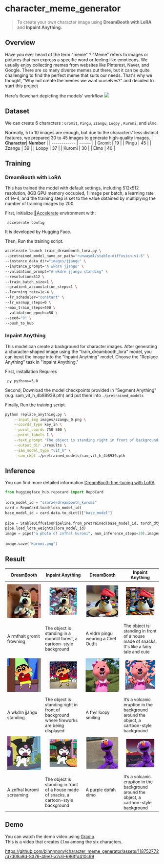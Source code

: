 # character_meme_generator
> To create your own character image using **DreamBooth with LoRA** and **Inpaint Anything**.

## Overview
Have you ever heard of the term "meme" ? "Meme" refers to images or pictures that can express a specific word or feeling like emoticons. We usually enjoy collecting memes from websites like Pinterest, Naver, and Google. There are so many diverse memes out there, but it can be quite challenging to find the perfect meme that suits our needs. That's why we thought, "Why not create the memes we want ourselves?" and decided to start this project


Here's flowchart depicting the models' workflow
<img src="./images/meme_architecture.png">
## Dataset
We can create 6 characters :
`Gromit`, `Pingu`, `Zzangu`, `Loopy` , `Kuromi`, and `Elmo`.

Normally, 5 to 10 images are enough, but due to the characters' less distinct features, we prepared 30 to 45 images to generate high-quality images.
| **Character**| **Number** |
| ------------ | ------ | 
| Gromit       | 19     |
| Pingu        | 45     | 
| Zzangu       | 39     |
| Loopy        | 37     |
| Kuromi       | 30     |
| Elmo         | 40     |



## Training
### DreamBooth with LoRA
This has trained the model with default settings, including 512x512 resolution, 8GB GPU memory occupied, 1 image per batch, a learning rate of 1e-4, and the training step is set to the value obtained by multiplying the number of training images by 200.

First, Initialize [🤗Accelerate](https://huggingface.co/docs/accelerate/index) environment with:
 ```
  accelerate config
 ```
 It is developed by Hugging Face.

 Then, Run the training script. 

 ```bash
accelerate launch train_dreambooth_lora.py \
--pretrained_model_name_or_path="runwayml/stable-diffusion-v1-5" \
--instance_data_dir="images/jjangu" \
--instance_prompt="A wkdrn jjangu" \
--validation_prompt="A wkdrn jjangu standing" \
--resolution=512 \
--train_batch_size=1 \
--gradient_accumulation_steps=1 \
--learning_rate=1e-4 \
--lr_scheduler="constant" \
--lr_warmup_steps=0 \
--max_train_steps=400 \
--validation_epochs=50 \
--seed="0" \
--push_to_hub
```
### Inpaint Anything
This model can create a background for character images. After generating a character-shaped image using the "train_dreambooth_lora" model, you can input the image into the "Inpaint Anything" model. Choose the "Replace Anything" task in "Inpaint Anything."

First, installation Requires 
 ```
  py python>=3.8
 ```
Second, Download the model checkpoints provided in "Segment Anything"
(e.g. sam_vit_h_4b88939.pth) and put them into ```./pretrained_models ```

Finally, Run the training script. 
```bash
python replace_anything.py \
    --input_img images/zzangu_0.png \
    --coords_type key_in \
    --point_coords 750 500 \
    --point_labels 1 \
    --text_prompt "The object is standing right in front of background where fireworks are being displayed" \
    --output_dir ./results \
    --sam_model_type "vit_h" \
    --sam_ckpt ./pretrained_models/sam_vit_h_4b8939.pth
```


## Inference
You can find more detailed information [DreamBooth fine-tuning with LoRA](https://huggingface.co/docs/peft/task_guides/dreambooth_lora)

```python
from huggingface_hub.repocard import RepoCard

lora_model_id = "ssarae/dreambooth_kuromi"
card = RepoCard.load(lora_model_id)
base_model_id = card.data.to_dict()["base_model"]

pipe = StableDiffusionPipeline.from_pretrained(base_model_id, torch_dtype=torch.float16).to("cuda")
pipe.load_lora_weights(lora_model_id)
image = pipe("a photo of znfhal kuromi", num_inference_steps=20).images[0]

image.save('Kuromi.png")
```
## Result
| DreamBooth                               | Inpaint Anything                                                                        | DreamBooth                              | Inpaint Anything                                                                           |
| ---------------------------------------- | --------------------------------------------------------------------------------------- | --------------------------------------- | ------------------------------------------------------------------------------------------ |
| <img src="./images/results/gromit0.png" >| <p align="center"><img src="./images/results/gromit1.png" width="75%" height="75%"></p> | <img src="./images/results/pingu0.png"> | <p align="center"><img src="./images/results/pingu1.png" width="90%" height="90%"></p>     |
| A rmfhalt gromit frowning                | The object is standing in a moonlit forest, a cartoon-style background                  | A vldrn pingu wearing a Chef Outfit     | The object is standing in front of a house made of snacks. It's like a fairy tale and cute |
| <img src="./images/results/zzangu0.png"> | <p align="center"><img src="./images/results/zzangu1.png" width="75%" height="75%"></p> | <img src="./images/results/loopy0.png"> | <p align="center"><img src="./images/results/loopy1.png" width="90%" height="90%"></p>     |
| A wkdrn jjangu standing                  | The object is standing right in front of background where fireworks are being displayed | A fnvl loopy smiling                    | It’s a volcanic eruption in the background around the object, a cartoon-style background   |   
| <img src="./images/results/kuromi0.png"> | <p align="center"><img src="./images/results/kuromi1.png" width="75%" height="75%"></p> | <img src="./images/results/elmo0.png" >  | <p align="center"><img src="./images/results/elmo1.png" width="85%" height="85%"></p>      |
| A znfhal kuromi screaming                | The object is standing in front of a house made of snacks, a cartoon-style background   | A purple dpfah elmo                     | It’s a volcanic eruption in the background around the object, a cartoon-style background   |



## Demo
You can watch the demo video using [Gradio](https://github.com/gradio-app/gradio). </br>
This is a video that creates `Elmo` among the six characters. </br>

https://github.com/binnnnnny/character_meme_generator/assets/118752772/d7d08a8d-8376-49e0-a2c6-686ffd410c99
